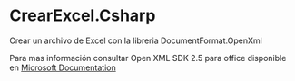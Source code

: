 # CrearExcel.Csharp

Crear un archivo de Excel con la libreria DocumentFormat.OpenXml

Para mas información consultar Open XML SDK 2.5 para office disponible en [Microsoft Documentation](https://docs.microsoft.com/en-us/office/open-xml/open-xml-sdk?redirectedfrom=MSDN)
